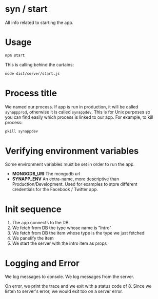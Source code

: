 syn / start
===

All info related to starting the app.

# Usage

```bash
npm start
```

This is calling behind the curtains:

```bash
node dist/server/start.js
```

# Process title

We named our process. If app is run in production, it will be called `synappprod`, otherwise it is called `synappdev`. This is for Unix purposes so you can find easily which process is linked to our app. For example, to kill process:

```bash
pkill synappdev
```

# Verifying environment variables

Some environment variables must be set in order to run the app.

- **MONGODB_URI** The mongodb url
- **SYNAPP_ENV** An extra-name, more descriptive than Production/Development. Used for examples to store different credentials for the Facebook / Twitter app.

# Init sequence

1. The app connects to the DB
1. We fetch from DB the type whose name is "Intro"
1. We fetch from DB the item whose type is the type we just fetched
1. We panelify the item
1. We start the server with the intro item as props

# Logging and Error

We log messages to console. We log messages from the server.

On error, we print the trace and we exit with a status code of 8. Since we listen to server's error, we would exit too on a server error.
